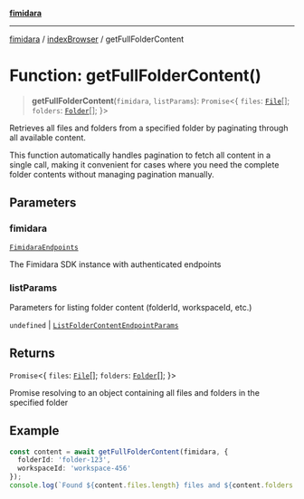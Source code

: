 [**fimidara**](../../README.md)

***

[fimidara](../../modules.md) / [indexBrowser](../README.md) / getFullFolderContent

# Function: getFullFolderContent()

> **getFullFolderContent**(`fimidara`, `listParams`): `Promise`\<\{ `files`: [`File`](../type-aliases/File.md)[]; `folders`: [`Folder`](../type-aliases/Folder.md)[]; \}\>

Retrieves all files and folders from a specified folder by paginating through all available content.

This function automatically handles pagination to fetch all content in a single call, making it
convenient for cases where you need the complete folder contents without managing pagination manually.

## Parameters

### fimidara

[`FimidaraEndpoints`](../classes/FimidaraEndpoints.md)

The Fimidara SDK instance with authenticated endpoints

### listParams

Parameters for listing folder content (folderId, workspaceId, etc.)

`undefined` | [`ListFolderContentEndpointParams`](../type-aliases/ListFolderContentEndpointParams.md)

## Returns

`Promise`\<\{ `files`: [`File`](../type-aliases/File.md)[]; `folders`: [`Folder`](../type-aliases/Folder.md)[]; \}\>

Promise resolving to an object containing all files and folders in the specified folder

## Example

```typescript
const content = await getFullFolderContent(fimidara, {
  folderId: 'folder-123',
  workspaceId: 'workspace-456'
});
console.log(`Found ${content.files.length} files and ${content.folders.length} folders`);
```
